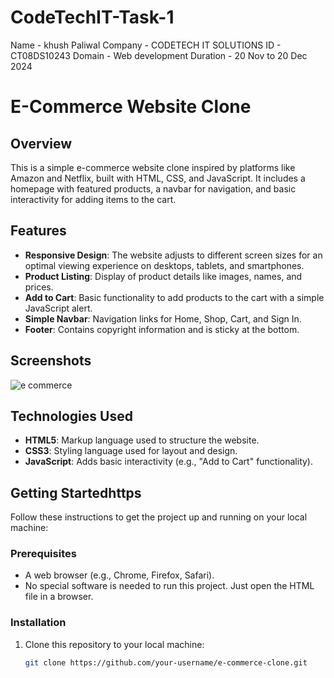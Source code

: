 # CodeTechIT-Task-1


Name - khush Paliwal
Company - CODETECH IT SOLUTIONS
ID - CT08DS10243
Domain - Web development
Duration - 20 Nov to 20 Dec 2024


# E-Commerce Website Clone

## Overview

This is a simple e-commerce website clone inspired by platforms like Amazon and Netflix, built with HTML, CSS, and JavaScript. It includes a homepage with featured products, a navbar for navigation, and basic interactivity for adding items to the cart.

## Features

- **Responsive Design**: The website adjusts to different screen sizes for an optimal viewing experience on desktops, tablets, and smartphones.
- **Product Listing**: Display of product details like images, names, and prices.
- **Add to Cart**: Basic functionality to add products to the cart with a simple JavaScript alert.
- **Simple Navbar**: Navigation links for Home, Shop, Cart, and Sign In.
- **Footer**: Contains copyright information and is sticky at the bottom.

## Screenshots

![e commerce](https://github.com/user-attachments/assets/da54de31-91af-4042-b77e-6cc2a87f306c)



## Technologies Used

- **HTML5**: Markup language used to structure the website.
- **CSS3**: Styling language used for layout and design.
- **JavaScript**: Adds basic interactivity (e.g., "Add to Cart" functionality).

## Getting Startedhttps

Follow these instructions to get the project up and running on your local machine:

### Prerequisites

- A web browser (e.g., Chrome, Firefox, Safari).
- No special software is needed to run this project. Just open the HTML file in a browser.

### Installation

1. Clone this repository to your local machine:

   ```bash
   git clone https://github.com/your-username/e-commerce-clone.git
